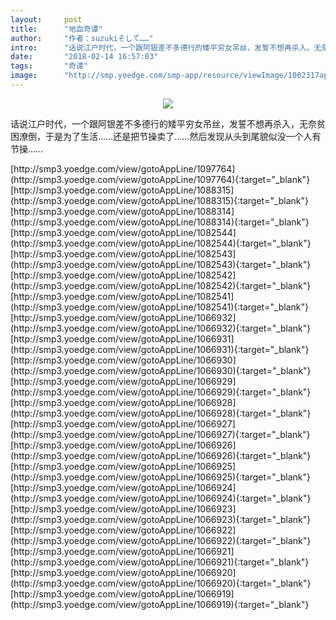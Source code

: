 ```yaml
---
layout:     post
title:      "地血奇谭"
author:     "作者：suzukiそして……"
intro:      "话说江户时代，一个跟阿银差不多德行的矮平穷女吊丝，发誓不想再杀入，无奈贫困潦倒，于是为了生活……还是把节操卖了……然后发现从头到尾貌似没一个人有节操……"
date:       "2018-02-14 16:57:03"
tags:       "奇谭"
image:      "http://smp.yoedge.com/smp-app/resource/viewImage/1002317appline.png"
---
```

<div style="text-align: center">
<p><img src="http://smp.yoedge.com/smp-app/resource/viewImage/1002317appline.png"/></p>
</div>
<p class="post-meta">
<span>话说江户时代，一个跟阿银差不多德行的矮平穷女吊丝，发誓不想再杀入，无奈贫困潦倒，于是为了生活……还是把节操卖了……然后发现从头到尾貌似没一个人有节操……</span>
</p>
[http://smp3.yoedge.com/view/gotoAppLine/1097764](http://smp3.yoedge.com/view/gotoAppLine/1097764){:target="_blank"}
[http://smp3.yoedge.com/view/gotoAppLine/1088315](http://smp3.yoedge.com/view/gotoAppLine/1088315){:target="_blank"}
[http://smp3.yoedge.com/view/gotoAppLine/1088314](http://smp3.yoedge.com/view/gotoAppLine/1088314){:target="_blank"}
[http://smp3.yoedge.com/view/gotoAppLine/1082544](http://smp3.yoedge.com/view/gotoAppLine/1082544){:target="_blank"}
[http://smp3.yoedge.com/view/gotoAppLine/1082543](http://smp3.yoedge.com/view/gotoAppLine/1082543){:target="_blank"}
[http://smp3.yoedge.com/view/gotoAppLine/1082542](http://smp3.yoedge.com/view/gotoAppLine/1082542){:target="_blank"}
[http://smp3.yoedge.com/view/gotoAppLine/1082541](http://smp3.yoedge.com/view/gotoAppLine/1082541){:target="_blank"}
[http://smp3.yoedge.com/view/gotoAppLine/1066932](http://smp3.yoedge.com/view/gotoAppLine/1066932){:target="_blank"}
[http://smp3.yoedge.com/view/gotoAppLine/1066931](http://smp3.yoedge.com/view/gotoAppLine/1066931){:target="_blank"}
[http://smp3.yoedge.com/view/gotoAppLine/1066930](http://smp3.yoedge.com/view/gotoAppLine/1066930){:target="_blank"}
[http://smp3.yoedge.com/view/gotoAppLine/1066929](http://smp3.yoedge.com/view/gotoAppLine/1066929){:target="_blank"}
[http://smp3.yoedge.com/view/gotoAppLine/1066928](http://smp3.yoedge.com/view/gotoAppLine/1066928){:target="_blank"}
[http://smp3.yoedge.com/view/gotoAppLine/1066927](http://smp3.yoedge.com/view/gotoAppLine/1066927){:target="_blank"}
[http://smp3.yoedge.com/view/gotoAppLine/1066926](http://smp3.yoedge.com/view/gotoAppLine/1066926){:target="_blank"}
[http://smp3.yoedge.com/view/gotoAppLine/1066925](http://smp3.yoedge.com/view/gotoAppLine/1066925){:target="_blank"}
[http://smp3.yoedge.com/view/gotoAppLine/1066924](http://smp3.yoedge.com/view/gotoAppLine/1066924){:target="_blank"}
[http://smp3.yoedge.com/view/gotoAppLine/1066923](http://smp3.yoedge.com/view/gotoAppLine/1066923){:target="_blank"}
[http://smp3.yoedge.com/view/gotoAppLine/1066922](http://smp3.yoedge.com/view/gotoAppLine/1066922){:target="_blank"}
[http://smp3.yoedge.com/view/gotoAppLine/1066921](http://smp3.yoedge.com/view/gotoAppLine/1066921){:target="_blank"}
[http://smp3.yoedge.com/view/gotoAppLine/1066920](http://smp3.yoedge.com/view/gotoAppLine/1066920){:target="_blank"}
[http://smp3.yoedge.com/view/gotoAppLine/1066919](http://smp3.yoedge.com/view/gotoAppLine/1066919){:target="_blank"}


